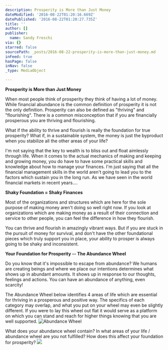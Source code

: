 ```yaml
---
description: Prosperity is More than Just Money
dateModified: '2016-08-22T01:20:16.669Z'
datePublished: '2016-08-22T01:20:27.735Z'
title: ''
author: []
publisher:
  name: Sandy Freschi
via: {}
starred: false
sourcePath: _posts/2016-08-22-prosperity-is-more-than-just-money.md
inFeed: true
hasPage: false
inNav: false
_type: MediaObject

---
```

**Prosperity is More than Just Money**

When most people think of prosperity they think of having a lot of money. While financial abundance is the common definition of prosperity it is not the only definition. Prosperity can also be defined as "thriving" and "flourishing". There is a common misconception that if you are financially prosperous you are thriving and flourishing. 

What if the ability to thrive and flourish is really the foundation for true prosperity? What if, in a sustainable system, the money is just the byproduct when you stabilize all the other areas of your life?

I'm not saying that the key to wealth is to bliss out and float aimlessly through life. When it comes to the actual mechanics of making and keeping and growing money, you do have to have some practical skills and knowledge about how to manage your finances. I'm just saying that all the financial management skills in the world aren't going to lead you to the factors which sustain you in the long run. As we have seen in the world financial markets in recent years....

**Shaky Foundation = Shaky Finances**

Most of the organizations and structures which are here for the sole purpose of making money aren't doing so well right now. If you look at organizations which are making money as a result of their connection and service to other people, you can feel the difference in how they flourish.

You can thrive and flourish in amazingly vibrant ways. But if you are stuck in the pursuit of money for survival, and don't have the other foundational pieces which truly support you in place, your ability to prosper is always going to be shaky and inconsistent.

**Your Foundation for Prosperity -- The Abundance Wheel**

Do you know that it's impossible to escape from abundance? We humans are creating beings and where we place our intentions determines what shows up in abundant amounts. It shows up in response to our thoughts, feelings and actions. You can have an abundance of anything, even scarcity!

The Abundance Wheel below identifies 4 areas of life which are essential for thriving in a prosperous and positive way. The specifics of each category may overlap, and what you put on your wheel may even be slightly different. If you were to lay this wheel out flat it would serve as a platform on which you can stand and reach for higher things knowing that you are well supported.
![Abundance Wheel](https://the-grid-user-content.s3-us-west-2.amazonaws.com/7f5a9e87-56d1-4971-bf2c-4950db04c3d8.jpg)

What does your abundance wheel contain? In what areas of your life / abundance wheel are you not fulfilled? How does this affect your foundation for prosperity?
![](https://the-grid-user-content.s3-us-west-2.amazonaws.com/f67b951a-aedb-4bfb-8435-1ea3c1dd2b10.jpg)